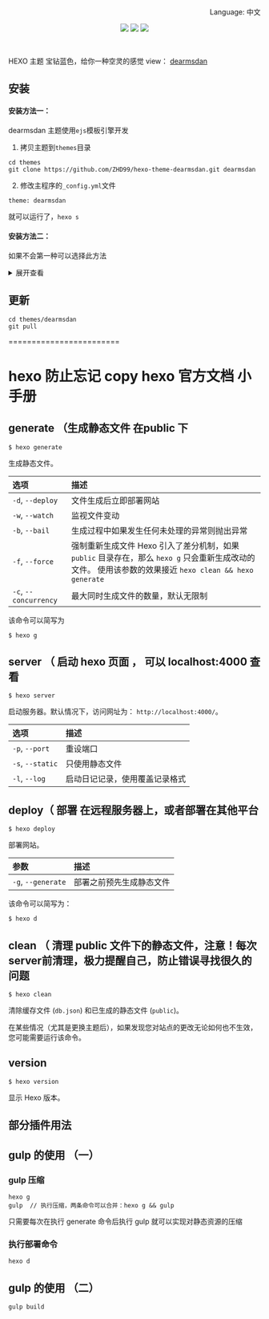<div align="right">
  Language:
  中文
</div>

<p align="center">
   <a href="https://nodejs.org"><img src="https://img.shields.io/badge/node-%3E= v12.13.1-green?style=flat-square"></a>
  <a href="https://hexo.io"><img src="https://img.shields.io/badge/hexo-%3E=4.0.0-blue?style=flat-square&logo=hexo"></a>
  <a href="https://github.com/theme-next/hexo-theme-next/blob/master/LICENSE.md"><img src="https://img.shields.io/badge/license-%20MIT -orange?style=flat-square&logo=gnu"></a>
 
</p>
<br/>


HEXO 主题 宝钻蓝色，给你一种空灵的感觉
view： [dearmsdan](https://www.dearmsdan.com)


## 安装

#### 安装方法一：

dearmsdan 主题使用`ejs`模板引擎开发

1. 拷贝主题到`themes`目录

```
cd themes
git clone https://github.com/ZHD99/hexo-theme-dearmsdan.git dearmsdan
```

2. 修改主程序的`_config.yml`文件

```
theme: dearmsdan
```

就可以运行了，`hexo s`

#### 安装方法二：

如果不会第一种可以选择此方法

<details>
<summary>展开查看</summary>
<pre><code>
哦 上帝，gif只能显示一部分，可以点链接看安装方法
<a href="http://link.dearmsdan.com/anz.gif">[安装方法gif]</a>

![anz](http://link.dearmsdan.com/anz.gif)
</code></pre>
</details>

## 更新

```
cd themes/dearmsdan
git pull
```




========================

# hexo 防止忘记 copy hexo 官方文档  小手册



## generate （生成静态文件 在public 下

```
$ hexo generate
```

生成静态文件。

| 选项                  | 描述                                                         |
| :-------------------- | :----------------------------------------------------------- |
| `-d`, `--deploy`      | 文件生成后立即部署网站                                       |
| `-w`, `--watch`       | 监视文件变动                                                 |
| `-b`, `--bail`        | 生成过程中如果发生任何未处理的异常则抛出异常                 |
| `-f`, `--force`       | 强制重新生成文件 Hexo 引入了差分机制，如果 `public` 目录存在，那么 `hexo g` 只会重新生成改动的文件。 使用该参数的效果接近 `hexo clean && hexo generate` |
| `-c`, `--concurrency` | 最大同时生成文件的数量，默认无限制                           |

该命令可以简写为

```
$ hexo g
```

## server （ 启动 hexo 页面 ， 可以 localhost:4000 查看

```
$ hexo server
```

启动服务器。默认情况下，访问网址为： `http://localhost:4000/`。

| 选项             | 描述                           |
| :--------------- | :----------------------------- |
| `-p`, `--port`   | 重设端口                       |
| `-s`, `--static` | 只使用静态文件                 |
| `-l`, `--log`    | 启动日记记录，使用覆盖记录格式 |



## deploy（ 部署 在远程服务器上，或者部署在其他平台

```
$ hexo deploy
```

部署网站。

| 参数               | 描述                     |
| :----------------- | :----------------------- |
| `-g`, `--generate` | 部署之前预先生成静态文件 |

该命令可以简写为：

```
$ hexo d
```



## clean （ 清理 public 文件下的静态文件，注意！每次server前清理，极力提醒自己，防止错误寻找很久的问题

```
$ hexo clean
```

清除缓存文件 (`db.json`) 和已生成的静态文件 (`public`)。

在某些情况（尤其是更换主题后），如果发现您对站点的更改无论如何也不生效，您可能需要运行该命令。



## version

```
$ hexo version
```

显示 Hexo 版本。





## 部分插件用法

 

## gulp 的使用 （一）


### gulp 压缩
```
hexo g
gulp  // 执行压缩，两条命令可以合并：hexo g && gulp
```

只需要每次在执行 generate 命令后执行 gulp 就可以实现对静态资源的压缩

### 执行部署命令

```
hexo d
```



## gulp 的使用 （二）
```
gulp build
```

